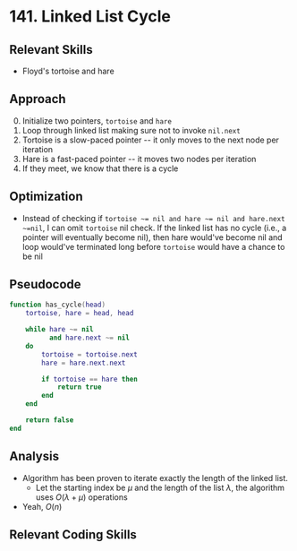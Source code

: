 # 141. Linked List Cycle

## Relevant Skills

- Floyd's tortoise and hare

## Approach

0. Initialize two pointers, `tortoise` and `hare`
0. Loop through linked list making sure not to invoke `nil.next`
0. Tortoise is a slow-paced pointer -- it only moves to the next node per iteration
0. Hare is a fast-paced pointer -- it moves two nodes per iteration
0. If they meet, we know that there is a cycle

## Optimization

- Instead of checking if `tortoise ~= nil and hare ~= nil and hare.next ~=nil`, I can omit `tortoise` nil check.
    If the linked list has no cycle (i.e., a pointer will eventually become nil), then hare would've become nil and loop would've terminated long before `tortoise` would have a chance to be nil

## Pseudocode

```lua
function has_cycle(head)
    tortoise, hare = head, head

    while hare ~= nil
          and hare.next ~= nil
    do
        tortoise = tortoise.next
        hare = hare.next.next

        if tortoise == hare then
            return true
        end
    end

    return false
end
```

## Analysis

- Algorithm has been proven to iterate exactly the length of the linked list.
    - Let the starting index be $\mu$ and the length of the list $\lambda$, the algorithm uses $O(\lambda + \mu)$ operations
- Yeah, $O(n)$

## Relevant Coding Skills

